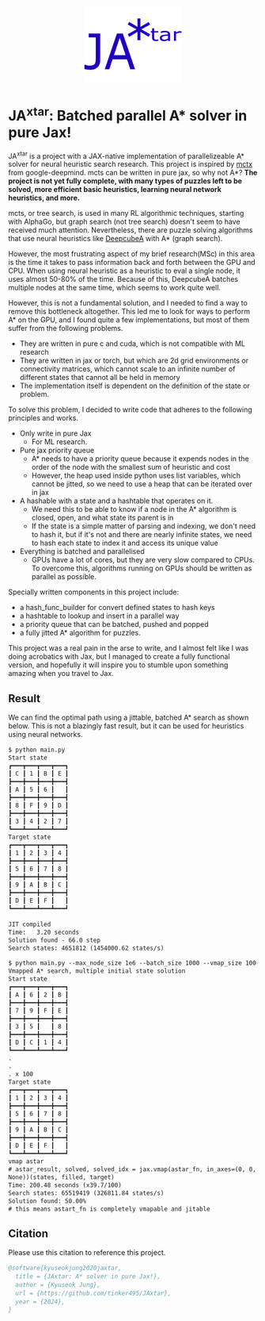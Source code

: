 <div align="center">
<img src="images/JAxtar.png" alt="logo" width="200"></img>
</div>

# JA<sup>xtar</sup>: Batched parallel A* solver in pure Jax!

JA<sup>xtar</sup> is a project with a JAX-native implementation of parallelizeable A* solver for neural heuristic search research.
This project is inspired by [mctx](https://github.com/google-deepmind/mctx) from google-deepmind. mcts can be written in pure jax, so why not A*?
**The project is not yet fully complete, with many types of puzzles left to be solved, more efficient basic heuristics, learning neural network heuristics, and more.**

mcts, or tree search, is used in many RL algorithmic techniques, starting with AlphaGo, but graph search (not tree search) doesn't seem to have received much attention. Nevertheless, there are puzzle solving algorithms that use neural heuristics like [DeepcubeA](https://github.com/forestagostinelli/DeepCubeA) with A* (graph search).

However, the most frustrating aspect of my brief research(MSc) in this area is the time it takes to pass information back and forth between the GPU and CPU. 
When using neural heuristic as a heuristic to eval a single node, it uses almost 50-80% of the time. Because of this, DeepcubeA batches multiple nodes at the same time, which seems to work quite well.

However, this is not a fundamental solution, and I needed to find a way to remove this bottleneck altogether. This led me to look for ways to perform A* on the GPU, and I found quite a few implementations, but most of them suffer from the following problems.

* They are written in pure c and cuda, which is not compatible with ML research
* They are written in jax or torch, but which are 2d grid environments or connectivity matrices, which cannot scale to an infinite number of different states that cannot all be held in memory
* The implementation itself is dependent on the definition of the state or problem.

To solve this problem, I decided to write code that adheres to the following principles and works.

* Only write in pure Jax
  * For ML research.
* Pure jax priority queue
  * A* needs to have a priority queue because it expends nodes in the order of the node with the smallest sum of heuristic and cost
  * However, the heap used inside python uses list variables, which cannot be jitted, so we need to use a heap that can be iterated over in jax
* A hashable with a state and a hashtable that operates on it.
  * We need this to be able to know if a node in the A* algorithm is closed, open, and what state its parent is in
  * If the state is a simple matter of parsing and indexing, we don't need to hash it, but if it's not and there are nearly infinite states, we need to hash each state to index it and access its unique value
* Everything is batched and parallelised
  * GPUs have a lot of cores, but they are very slow compared to CPUs. To overcome this, algorithms running on GPUs should be written as parallel as possible.

Specially written components in this project include:
* a hash_func_builder for convert defined states to hash keys 
* a hashtable to lookup and insert in a parallel way
* a priority queue that can be batched, pushed and popped
* a fully jitted A* algorithm for puzzles.

This project was a real pain in the arse to write, and I almost felt like I was doing acrobatics with Jax, but I managed to create a fully functional version, and hopefully it will inspire you to stumble upon something amazing when you travel to Jax.

## Result
We can find the optimal path using a jittable, batched A* search as shown below. This is not a blazingly fast result, but it can be used for heuristics using neural networks.
``` 
$ python main.py
Start state
┏━━━┳━━━┳━━━┳━━━┓
┃ C ┃ 1 ┃ B ┃ E ┃
┣━━━╋━━━╋━━━╋━━━┫
┃ A ┃ 5 ┃ 6 ┃   ┃
┣━━━╋━━━╋━━━╋━━━┫
┃ 8 ┃ F ┃ 9 ┃ D ┃
┣━━━╋━━━╋━━━╋━━━┫
┃ 3 ┃ 4 ┃ 2 ┃ 7 ┃
┗━━━┻━━━┻━━━┻━━━┛
Target state
┏━━━┳━━━┳━━━┳━━━┓
┃ 1 ┃ 2 ┃ 3 ┃ 4 ┃
┣━━━╋━━━╋━━━╋━━━┫
┃ 5 ┃ 6 ┃ 7 ┃ 8 ┃
┣━━━╋━━━╋━━━╋━━━┫
┃ 9 ┃ A ┃ B ┃ C ┃
┣━━━╋━━━╋━━━╋━━━┫
┃ D ┃ E ┃ F ┃   ┃
┗━━━┻━━━┻━━━┻━━━┛

JIT compiled
Time:   3.20 seconds
Solution found - 66.0 step
Search states: 4651812 (1454000.62 states/s)
```

```
$ python main.py --max_node_size 1e6 --batch_size 1000 --vmap_size 100
Vmapped A* search, multiple initial state solution
Start state
┏━━━┳━━━┳━━━┳━━━┓
┃ A ┃ 6 ┃ 2 ┃ B ┃
┣━━━╋━━━╋━━━╋━━━┫
┃ 7 ┃ 9 ┃ F ┃ E ┃
┣━━━╋━━━╋━━━╋━━━┫
┃ 3 ┃ 5 ┃   ┃ 8 ┃
┣━━━╋━━━╋━━━╋━━━┫
┃ D ┃ C ┃ 1 ┃ 4 ┃
┗━━━┻━━━┻━━━┻━━━┛ 
.
.
. x 100
Target state
┏━━━┳━━━┳━━━┳━━━┓
┃ 1 ┃ 2 ┃ 3 ┃ 4 ┃
┣━━━╋━━━╋━━━╋━━━┫
┃ 5 ┃ 6 ┃ 7 ┃ 8 ┃
┣━━━╋━━━╋━━━╋━━━┫
┃ 9 ┃ A ┃ B ┃ C ┃
┣━━━╋━━━╋━━━╋━━━┫
┃ D ┃ E ┃ F ┃   ┃
┗━━━┻━━━┻━━━┻━━━┛
vmap astar
# astar_result, solved, solved_idx = jax.vmap(astar_fn, in_axes=(0, 0, None))(states, filled, target)
Time: 200.48 seconds (x39.7/100)
Search states: 65519419 (326811.84 states/s)
Solution found: 50.00%
# this means astart_fn is completely vmapable and jitable
```

## Citation
Please use this citation to reference this project.

```bibtex
@software{kyuseokjung2020jaxtar,
  title = {JAxtar: A* solver in pure Jax!},
  author = {Kyuseok Jung},
  url = {https://github.com/tinker495/JAxtar},
  year = {2024},
}
```
